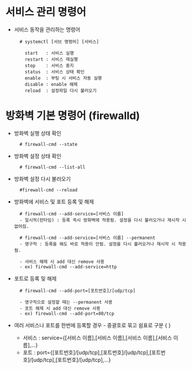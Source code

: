# 서비스 관리 명령어

- 서비스 동작을 관리하는 명령어

        # systemctl [서브 명령어] [서비스]

          start   : 서비스 실행
          restart : 서비스 재실행
          stop    : 서비스 중지
          status  : 서비스 상태 확인
          enable  : 부팅 시 서비스 자동 실행
          disable : enable 해제
          reload  : 설정파일 다시 불러오기

# 방화벽 기본 명령어 (firewalld)

- 방화벽 실행 상태 확인

        # firewall-cmd --state

- 방화벽 설정 상태 확인

        # firewall-cmd --list-all

- 방화벽 설정 다시 불러오기

        #firewall-cmd --reload

- 방화벽에 서비스 및 포트 등록 및 해제

        # firewall-cmd --add-service=[서비스 이름]
        - 일시적(런타임) : 등록 즉시 방화벽에 적용됨. 설정을 다시 불러오거나 재시작 시 없어짐.

        # firewall-cmd --add-service=[서비스 이름] --permanent
        - 영구적 : 등록을 해도 바로 적용이 안됨. 설정을 다시 불러오거나 재시작 시 적용됨.

        - 서비스 해제 시 add 대신 remove 사용
        - ex) firewall-cmd --add-service=http

- 포트로 등록 및 해제

        # firewall-cmd --add-port=[포트번호]/[udp/tcp]

        - 영구적으로 설정할 때는 --permanent 사용
        - 포트 해제 시 add 대신 remove 사용
        - ex) firewall-cmd --add-port=80/tcp

- 여러 서비스나 포트를 한번에 등록할 경우 - 중괄호로 묶고 쉼표로 구분 { }
  - 서비스 : service={[서비스 이름],[서비스 이름],[서비스 이름],[서비스 이름],...}
  - 포트 : port={[포트번호]/[udp/tcp],[포트번호]/[udp/tcp],[포트번호]/[udp/tcp],[포트번호]/[udp/tcp],...}
